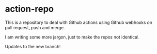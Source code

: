 # action-repo


This is a repository to deal with Github actions using Github webhooks on pull request, push and merge.

I am writing some more jargon, just to make the repos not identical. 

Updates to the new branch!
